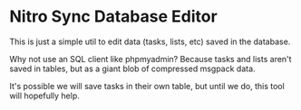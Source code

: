 # Nitro Sync Database Editor

This is just a simple util to edit data (tasks, lists, etc)  saved in the database.

Why not use an SQL client like phpmyadmin? Because tasks and lists aren't saved
in tables, but as a giant blob of compressed msgpack data.

It's possible we will save tasks in their own table, but until we do, this tool
will hopefully help.
